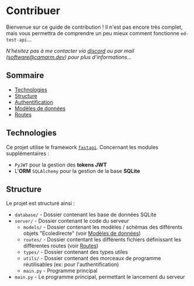 # Contribuer

Bienvenue sur ce guide de contribution ! Il n'est pas encore très complet, mais vous permettra de comprendre un peu mieux comment fonctionne `ed-test-api`...

_N'hésitez pas à me contacter via [discord](https://discordapp.com/users/690581743425814548) ou par mail (software@camarm.dev) pour plus d'informations..._

## Sommaire
- [Technologies](#technologies)
- [Structure](#structure)
- [Authentification]()
- [Modèles de données]()
- [Routes]()

## Technologies

Ce projet utilise le framework [`fastapi`](https://fastapi.tianglo.com). Concernant les modules supplémentaires :
- `PyJWT` pour la gestion des **tokens JWT**
- L'**ORM** `SQLAlchemy` pour la gestion de la base **SQLite**

## Structure

Le projet est structuré ainsi :
- `database/` - Dossier contenant les base de données SQLite
- `server/` - Dossier contenant le code du serveur
  - `models/` - Dossier contenant les modèles / schémas des différents objets "Ecoledirecte" (voir [Modèles de données]())
  - `routes/` - Dossier contentant les différents fichiers définissant les différentes routes (voir [Routes]())
  - `types/` - Dossier contenant des types utiles
  - `utils/` - Dossier contenant des morceaux de programme réutilisables (ex: pour l'authentification)
  - `main.py` - Programme principal
- `main.py` - Le programme principal, permettant le lancement du serveur
